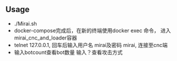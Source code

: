 ## Usage
* 	./Mirai.sh
* 	docker-compose完成后，在新的终端使用docker exec 命令，
	进入 mirai_cnc_and_loader容器
* 	telnet 127.0.0.1,
	回车后输入用户名 mirai及密码 mirai,
	连接至cnc端
* 	输入botcount查看bot数量
	输入？查看攻击方式

